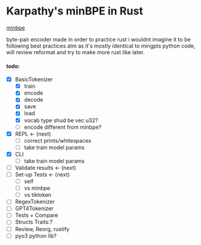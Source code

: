 # Karpathy's minBPE in Rust

[minbpe](https://github.com/karpathy/minbpe)

byte-pair encoder
made in order to practice rust i wouldnt imagine it to be following best practices atm as it's mostly identical to mingpts python code, will review reformat and try to make more rust like later.

#### todo: 

 - [x] BasicTokenizer
    - [x] train
    - [x] encode
    - [x] decode
    - [x] save
    - [x] load
    - [x] vocab type shud be vec u32?
    - [ ] encode different from minbpe? 
 - [x] REPL <- (next)
    - [ ] correct prints/whitespaces
    - [ ] take train model params
 - [x] CLI
    - [ ] take train model params
 - [ ] Validate results <- (next)
 - [ ] Set-up Tests <- (next)
    - [ ] self
    - [ ] vs minbpe
    - [ ] vs tiktoken
 - [ ] RegexTokenizer
 - [ ] GPT4Tokenizer
 - [ ] Tests + Compare
 - [ ] Structs Traits:?
 - [ ] Review, Reorg, rustify
 - [ ] pyo3 python lib?